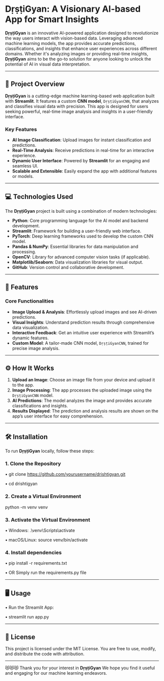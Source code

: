 # DṛṣṭiGyan: A Visionary AI-based App for Smart Insights

**DṛṣṭiGyan** is an innovative AI-powered application designed to revolutionize the way users interact with vision-based data. Leveraging advanced machine learning models, the app provides accurate predictions, classifications, and insights that enhance user experiences across different domains. Whether it's analyzing images or providing real-time insights, **DṛṣṭiGyan** aims to be the go-to solution for anyone looking to unlock the potential of AI in visual data interpretation.

---

## 🚀 Project Overview

**DṛṣṭiGyan** is a cutting-edge machine learning-based web application built with **Streamlit**. It features a custom **CNN model**, `DṛṣṭiGyanCNN`, that analyzes and classifies visual data with precision. This app is designed for users seeking powerful, real-time image analysis and insights in a user-friendly interface.

### Key Features
- **AI Image Classification**: Upload images for instant classification and predictions.
- **Real-Time Analysis**: Receive predictions in real-time for an interactive experience.
- **Dynamic User Interface**: Powered by **Streamlit** for an engaging and seamless UI.
- **Scalable and Extensible**: Easily expand the app with additional features or models.

---

## 💻 Technologies Used

The **DṛṣṭiGyan** project is built using a combination of modern technologies:

- **Python**: Core programming language for the AI model and backend development.
- **Streamlit**: Framework for building a user-friendly web interface.
- **PyTorch**: Deep learning frameworks used to develop the custom CNN model.
- **Pandas & NumPy**: Essential libraries for data manipulation and processing.
- **OpenCV**: Library for advanced computer vision tasks (if applicable).
- **Matplotlib/Seaborn**: Data visualization libraries for visual output.
- **GitHub**: Version control and collaborative development.

---

## 🌟 Features

### Core Functionalities
- **Image Upload & Analysis**: Effortlessly upload images and see AI-driven predictions.
- **Visual Insights**: Understand prediction results through comprehensive data visualization.
- **Interactive Feedback**: Get an intuitive user experience with Streamlit’s dynamic features.
- **Custom Model**: A tailor-made CNN model, `DṛṣṭiGyanCNN`, trained for precise image analysis.

---

## ⚙️ How It Works

1. **Upload an Image**: Choose an image file from your device and upload it to the app.
2. **Image Processing**: The app processes the uploaded image using the `DṛṣṭiGyanCNN` model.
3. **AI Predictions**: The model analyzes the image and provides accurate classifications and insights.
4. **Results Displayed**: The prediction and analysis results are shown on the app’s user interface for easy comprehension.

---

## 🛠️ Installation

To run **DṛṣṭiGyan** locally, follow these steps:

### 1. Clone the Repository
• git clone https://github.com/yourusername/drishtigyan.git

• cd drishtigyan

### 2. Create a Virtual Environment
python -m venv venv

### 3. Activate the Virtual Environment
 •	Windows:
.\venv\Scripts\activate

 •	macOS/Linux:
source venv/bin/activate

### 4. Install dependencies
• pip install -r requirements.txt
 
• OR Simply run the requirements.py file

---

## 🖥️ Usage

• Run the Streamlit App:

• streamlit run app.py

---

## 📝 License

This project is licensed under the MIT License. You are free to use, modify, and distribute the code with attribution.

---

😻😻😻
Thank you for your interest in **DṛṣṭiGyan**
We hope you find it useful and engaging for our machine learning endeavors.
